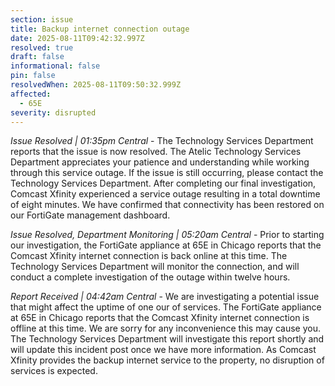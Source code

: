 ```yaml
---
section: issue
title: Backup internet connection outage
date: 2025-08-11T09:42:32.997Z
resolved: true
draft: false
informational: false
pin: false
resolvedWhen: 2025-08-11T09:50:32.999Z
affected:
  - 65E
severity: disrupted
---
```

*Issue Resolved | 01:35pm Central* - The Technology Services Department reports that the issue is now resolved. The Atelic Technology Services Department appreciates your patience and understanding while working through this service outage. If the issue is still occurring, please contact the Technology Services Department. After completing our final investigation, Comcast Xfinity experienced a service outage resulting in a total downtime of eight minutes. We have confirmed that connectivity has been restored on our FortiGate management dashboard.

*Issue Resolved, Department Monitoring | 05:20am Central* - Prior to starting our investigation, the FortiGate appliance at 65E in Chicago reports that the Comcast Xfinity internet connection is back online at this time. The Technology Services Department will monitor the connection, and will conduct a complete investigation of the outage within twelve hours.

*Report Received | 04:42am Central* - We are investigating a potential issue that might affect the uptime of one our of services. The FortiGate appliance at 65E in Chicago reports that the Comcast Xfinity internet connection is offline at this time. We are sorry for any inconvenience this may cause you. The Technology Services Department will investigate this report shortly and will update this incident post once we have more information. As Comcast Xfinity provides the backup internet service to the property, no disruption of services is expected.